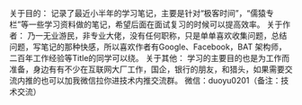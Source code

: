 
关于目的：
  记录了最近小半年的学习笔记，主要是针对“极客时间”，“儒猿专栏”等一些学习资料做的笔记，希望后面在面试复习的时候可以提高效率。
关于作者：
  乃⼀⽆业游⺠，⾮专业⼤佬，没有任何职称，只是单单喜欢收集问题，总结问题，写笔记的那种快感，所以喜欢作者有Google、Facebook，BAT 架构师，⼆百年⼯作经验等Title的同学可以绕。
关于其他：
  学习的主要目的也是为工作而准备，身边有有不少在互联网大厂工作，国企，银行的朋友，和猎头，如果需要交流内推的也可以加我微信拉你进技术内推交流群。
  微信：duoyu0201（备注：技术交流）
